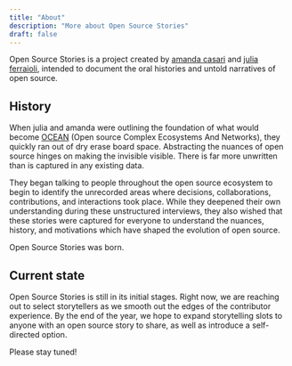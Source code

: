 ```yaml
---
title: "About"
description: "More about Open Source Stories"
draft: false
---
```


Open Source Stories is a project created by [amanda casari](https://twitter.com/amcasari) and [julia ferraioli](https://twitter.com/juliaferraioli), intended to document the oral histories and untold narratives of open source.

## History

When julia and amanda were outlining the foundation of what would become [OCEAN](https://vermontcomplexsystems.org/partner/OCEAN/) (Open source Complex Ecosystems And Networks), they quickly ran out of dry erase board space. Abstracting the nuances of open source hinges on making the invisible visible. There is far more unwritten than is captured in any existing data.

They began talking to people throughout the open source ecosystem to begin to identify the unrecorded areas where decisions, collaborations, contributions, and interactions took place. While they deepened their own understanding during these unstructured interviews, they also wished that these stories were captured for everyone to understand the nuances, history, and motivations which have shaped the evolution of open source.

Open Source Stories was born.

## Current state

Open Source Stories is still in its initial stages. Right now, we are reaching out to select storytellers as we smooth out the edges of the contributor experience. By the end of the year, we hope to expand storytelling slots to anyone with an open source story to share, as well as introduce a self-directed option.

Please stay tuned!
